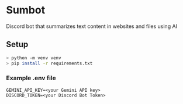 # Sumbot

Discord bot that summarizes text content in websites and files using AI

## Setup

```bash
> python -m venv venv
> pip install -r requirements.txt
```

### Example .env file

```text
GEMINI_API_KEY=<your Gemini API key>
DISCORD_TOKEN=<your Discord Bot Token>
```